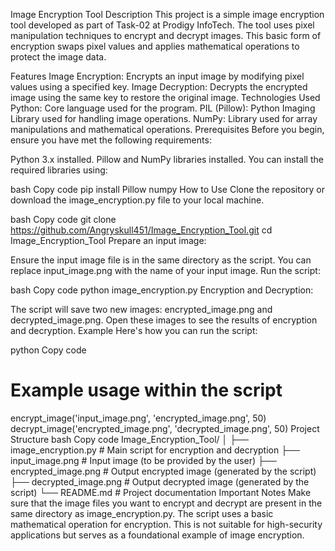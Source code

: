 Image Encryption Tool
Description
This project is a simple image encryption tool developed as part of Task-02 at Prodigy InfoTech. The tool uses pixel manipulation techniques to encrypt and decrypt images. This basic form of encryption swaps pixel values and applies mathematical operations to protect the image data.

Features
Image Encryption: Encrypts an input image by modifying pixel values using a specified key.
Image Decryption: Decrypts the encrypted image using the same key to restore the original image.
Technologies Used
Python: Core language used for the program.
PIL (Pillow): Python Imaging Library used for handling image operations.
NumPy: Library used for array manipulations and mathematical operations.
Prerequisites
Before you begin, ensure you have met the following requirements:

Python 3.x installed.
Pillow and NumPy libraries installed.
You can install the required libraries using:

bash
Copy code
pip install Pillow numpy
How to Use
Clone the repository or download the image_encryption.py file to your local machine.

bash
Copy code
git clone https://github.com/Angryskull451/Image_Encryption_Tool.git
cd Image_Encryption_Tool
Prepare an input image:

Ensure the input image file is in the same directory as the script.
You can replace input_image.png with the name of your input image.
Run the script:

bash
Copy code
python image_encryption.py
Encryption and Decryption:

The script will save two new images: encrypted_image.png and decrypted_image.png.
Open these images to see the results of encryption and decryption.
Example
Here's how you can run the script:

python
Copy code
# Example usage within the script
encrypt_image('input_image.png', 'encrypted_image.png', 50)
decrypt_image('encrypted_image.png', 'decrypted_image.png', 50)
Project Structure
bash
Copy code
Image_Encryption_Tool/
│
├── image_encryption.py  # Main script for encryption and decryption
├── input_image.png      # Input image (to be provided by the user)
├── encrypted_image.png  # Output encrypted image (generated by the script)
├── decrypted_image.png  # Output decrypted image (generated by the script)
└── README.md            # Project documentation
Important Notes
Make sure that the image files you want to encrypt and decrypt are present in the same directory as image_encryption.py.
The script uses a basic mathematical operation for encryption. This is not suitable for high-security applications but serves as a foundational example of image encryption.
